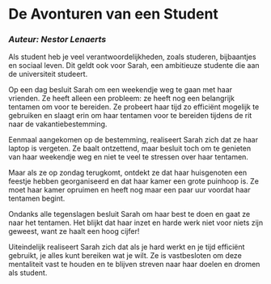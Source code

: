# De Avonturen van een Student
### ***Auteur: Nestor Lenaerts***

Als student heb je veel verantwoordelijkheden, zoals studeren, bijbaantjes en sociaal leven. Dit geldt ook voor Sarah, een ambitieuze studente die aan de universiteit studeert.

Op een dag besluit Sarah om een weekendje weg te gaan met haar vrienden. Ze heeft alleen een probleem: ze heeft nog een belangrijk tentamen om voor te bereiden. Ze probeert haar tijd zo efficiënt mogelijk te gebruiken en slaagt erin om haar tentamen voor te bereiden tijdens de rit naar de vakantiebestemming.

Eenmaal aangekomen op de bestemming, realiseert Sarah zich dat ze haar laptop is vergeten. Ze baalt ontzettend, maar besluit toch om te genieten van haar weekendje weg en niet te veel te stressen over haar tentamen.

Maar als ze op zondag terugkomt, ontdekt ze dat haar huisgenoten een feestje hebben georganiseerd en dat haar kamer een grote puinhoop is. Ze moet haar kamer opruimen en heeft nog maar een paar uur voordat haar tentamen begint.

Ondanks alle tegenslagen besluit Sarah om haar best te doen en gaat ze naar het tentamen. Het blijkt dat haar inzet en harde werk niet voor niets zijn geweest, want ze haalt een hoog cijfer!

Uiteindelijk realiseert Sarah zich dat als je hard werkt en je tijd efficiënt gebruikt, je alles kunt bereiken wat je wilt. Ze is vastbesloten om deze mentaliteit vast te houden en te blijven streven naar haar doelen en dromen als student.

